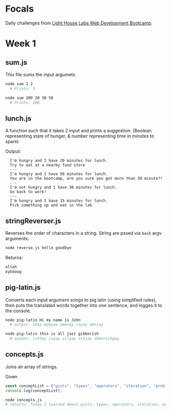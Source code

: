 # Focals
Daily challenges from [Light House Labs Web Development Bootcamp]().

# Week 1
## sum.js
This file sums the input argumets
```bash
node sum 1 2
  # Prints: 3

node sum 100 20 30 50
  # Prints: 200
```

## lunch.js
A function such that it takes 2 input and prints a suggestion. (Boolean representing state of hunger, & number representing time in minutes to spare)

Output:
```
  I'm hungry and I have 20 minutes for lunch.
  Try to eat at a nearby food store
  ---
  I'm hungry and I have 50 minutes for lunch.
  You are in the bootcamp, are you sure you got more than 30 minute?!
  ---
  I'm not hungry and I have 30 minutes for lunch.
  Go back to work!
  ---
  I'm hungry and I have 15 minutes for lunch.
  Pick something up and eat in the lab
```

## stringReverser.js
Reverses the order of characters in a string. String are pssed via `bash` argv arguments.
 ```bash
node reverse.js hello goodbye
```
Returns:
```javascript
olleh
eybdoog
```

## pig-latin.js
Converts each input argument srings to pig latin (using simplified rules), then puts the translated words together into one sentence, and logges it to the console.

```bash
node pig-latin Hi my name is John
  # output: ihay mymyay amenay isyay ohnjay
```

```bash
node pig-latin this is all just gibberish
  # output: isthay isyay allyay ustjay ibberishgay
```
## concepts.js
Joins an array of strings.

Given
```javascript
const conceptList = ["gists", "types", "operators", "iteration", "problem solving"];
console.log(conceptList);
```
```bash
node concepts.js
# returns: Today I learned about gists, types, operators, iteration, problem solving.
```